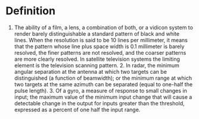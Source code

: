 # Definition

1.  The ability of a film, a lens, a combination of both, or a vidicon
    system to render barely distinguishable a standard pattern of black
    and white lines. When the resolution is said to be 10 lines per
    millimeter, it means that the pattern whose line plus space width is
    0.1 millimeter is barely resolved, the finer patterns are not
    resolved, and the coarser patterns are more clearly resolved. In
    satellite television systems the limiting element is the television
    scanning pattern. 2. In radar, the minimum angular separation at the
    antenna at which two targets can be distinguished (a function of
    beamwidth); or the minimum range at which two targets at the same
    azimuth can be separated (equal to one-half the pulse length). 3. Of
    a gyro, a measure of response to small changes in input; the maximum
    value of the minimum input change that will cause a detectable
    change in the output for inputs greater than the threshold,
    expressed as a percent of one half the input range.
